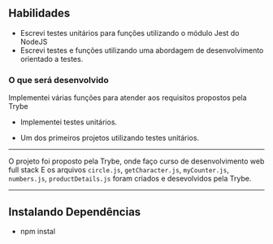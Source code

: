 ## Habilidades

- Escrevi testes unitários para funções utilizando o módulo Jest do NodeJS
- Escrevi testes e funções utilizando uma abordagem de desenvolvimento orientado a testes.
### O que será desenvolvido

Implementei várias funções para atender aos requisitos propostos pela Trybe

- Implementei testes unitários.

- Um dos primeiros projetos utilizando testes unitários.

 ---
O projeto foi proposto pela Trybe, onde faço curso de desenvolvimento web full stack
E os arquivos `circle.js`, `getCharacter.js`, `myCounter.js`, `numbers.js`, `productDetails.js` foram criados e desevolvidos pela Trybe.

---

## Instalando Dependências

- npm instal